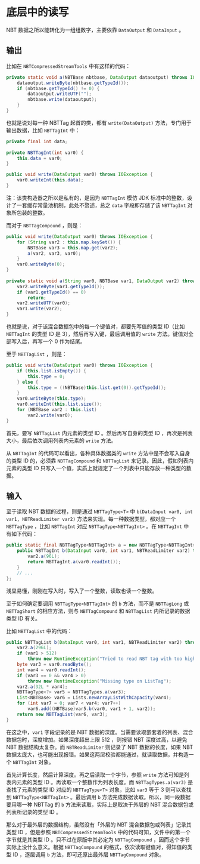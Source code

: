 # 底层中的读写

NBT 数据之所以能转化为一组组数字，主要依靠 `DataOutput` 和 `DataInput` 。

## 输出

比如在 `NBTCompressedStreamTools` 中有这样的代码：

```java
private static void a(NBTBase nbtbase, DataOutput dataoutput) throws IOException {
    dataoutput.writeByte(nbtbase.getTypeId());
    if (nbtbase.getTypeId() != 0) {
        dataoutput.writeUTF("");
        nbtbase.write(dataoutput);
    }
}
```

也就是说对每一种 NBTTag 起首的类，都有 `write(DataOutput)` 方法，专门用于输出数据，比如 `NBTTagInt` 中：

```java
private final int data;
  
private NBTTagInt(int var0) {
    this.data = var0;
}

public void write(DataOutput var0) throws IOException {
    var0.writeInt(this.data);
}
```

注：该类构造器之所以是私有的，是因为 `NBTTagInt` 模仿 JDK 标准中的整数，设计了一套缓存常量池机制，此处不赘述，总之 `data` 字段即存储了该 `NBTTagInt` 对象所包装的整数。

而对于 `NBTTagCompound` ，则是：

```java
public void write(DataOutput var0) throws IOException {
    for (String var2 : this.map.keySet()) {
        NBTBase var3 = this.map.get(var2);
        a(var2, var3, var0);
    } 
    var0.writeByte(0);
}
  
private static void a(String var0, NBTBase var1, DataOutput var2) throws IOException {
    var2.writeByte(var1.getTypeId());
    if (var1.getTypeId() == 0)
        return; 
    var2.writeUTF(var0);
    var1.write(var2);
}
```

也就是说，对于该混合数据包中的每一个键值对，都要先写值的类型 ID（比如 `NBTTagInt` 的类型 ID 是 3），然后再写入键，最后调用值的 `write` 方法。键值对全部写入后，再写一个 0 作为结尾。

至于 `NBTTagList` ，则是：

```java
public void write(DataOutput var0) throws IOException {
    if (this.list.isEmpty()) {
        this.type = 0;
    } else {
        this.type = ((NBTBase)this.list.get(0)).getTypeId();
    } 
    var0.writeByte(this.type);
    var0.writeInt(this.list.size());
    for (NBTBase var2 : this.list)
        var2.write(var0); 
}
```

首先，要写 `NBTTagList` 内元素的类型 ID 。然后再写自身的类型 ID ，再次是列表大小，最后依次调用列表内元素的 `write` 方法。

从 `NBTTagInt` 的代码可以看出，各种具体数据类的 `write` 方法中是不会写入自身的类型 ID 的，必须靠 `NBTTagCompound` 和 `NBTTagList` 来记录。因此，假如列表内元素的类型 ID 只写入一个值，实质上就规定了一个列表中只能存放一种类型的数据。

## 输入

至于读取 NBT 数据的过程，则是通过 `NBTTagType<T>` 中 `b(DataInput var0, int var1, NBTReadLimiter var2)` 方法来实现。每一种数据类型，都对应一个 `NBTTagType` ，比如 `NBTTagInt` 对应 `NBTTagType<NBTTagInt>` 。在 `NBTTagInt` 中有如下代码：

```java  
public static final NBTTagType<NBTTagInt> a = new NBTTagType<NBTTagInt>() {
    public NBTTagInt b(DataInput var0, int var1, NBTReadLimiter var2) throws IOException {
        var2.a(96L);
        return NBTTagInt.a(var0.readInt());
    }
    // ...
};
```

浅显易懂，刚刚在写入时，写入了一个整数，读取也读一个整数。

至于如何确定要调用 `NBTTagType<NBTTagInt>` 的 `b` 方法，而不是 `NBTTagLong` 或 `NBTTagShort` 的相应方法，则与 `NBTTagCompound` 和 `NBTTagList` 内所记录的数据类型 ID 有关。

比如 `NBTTagList` 中的代码：

```java
public NBTTagList b(DataInput var0, int var1, NBTReadLimiter var2) throws IOException {
    var2.a(296L);
    if (var1 > 512)
        throw new RuntimeException("Tried to read NBT tag with too high complexity, depth > 512"); 
    byte var3 = var0.readByte();
    int var4 = var0.readInt();
    if (var3 == 0 && var4 > 0)
        throw new RuntimeException("Missing type on ListTag"); 
    var2.a(32L * var4);
    NBTTagType<?> var5 = NBTTagTypes.a(var3);
    List<NBTBase> var6 = Lists.newArrayListWithCapacity(var4);
    for (int var7 = 0; var7 < var4; var7++)
        var6.add((NBTBase)var5.b(var0, var1 + 1, var2)); 
    return new NBTTagList(var6, var3);
}
```

在这之中，`var1` 字段记录的是 NBT 数据的深度。当需要读取嵌套着的列表、混合数据包时，深度增加。如果深度超出上限 512 ，则报错 NBT 深度过高，以避免 NBT 数据结构太复杂。而 `NBTReadLimiter` 则记录了 NBT 数据的长度，如果 NBT 数据太庞大，也可能出现报错。如果这两层校验都能通过，就读取数据，并构造一个 `NBTTagInt` 对象。

首先计算长度，然后计算深度。再之后读取一个字节，参照 `write` 方法可知是列表内元素的类型 ID 。再读取一个整数作为列表长度。而 `NBTTagTypes.a(var3)` 是查找了元素的类型 ID 对应的 `NBTTagType<T>` 对象，比如 `var3` 等于 3 则可以查找到 `NBTTagType<NBTTagInt>` 。最后调用 `b` 方法完成数据读取。所以，同一段数据要用哪一种 NBTTag 的 `b` 方法来读取，实际上是取决于外层的 NBT 混合数据包或列表所记录的类型 ID 。

那么对于最外层的数据结构，虽然没有「外层的 NBT 混合数据包或列表」记录其类型 ID ，但是参照 `NBTCompressedStreamTools` 中的代码可知，文件中的第一个字节就是其类型 ID 。只不过在原版中其必定为 `NBTTagCompound` ，因而这个字节实际上没什么意义。根据 `NBTTagCompound` 的格式，依次读取键值对，得知值的类型 ID ，逐层调用 `b` 方法，即可还原出最外层 `NBTTagCompound` 对象。
